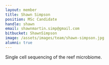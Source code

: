 ```yaml
---
layout: member
title: Shawn Simpson
position: MSc Candidate
handle: shawn
email: shawnmartin.simp@gmail.com
bitbucket: ShawnSimpson
image: /assets/images/team/shawn-simpson.jpg
alumni: true
---
```


Single cell sequencing of the reef microbiome.


